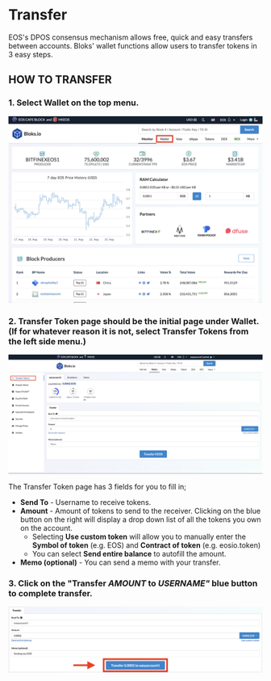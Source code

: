 # Transfer

EOS's DPOS consensus mechanism allows free, quick and easy transfers between accounts. Bloks' wallet functions allow users to transfer tokens in 3 easy steps.

## HOW TO TRANSFER

### 1. Select **Wallet** on the top menu.

![](../.gitbook/assets/image%20%28185%29.png)

### 2. Transfer Token page should be the initial page under Wallet. \(If for whatever reason it is not, select **Transfer Tokens** from the left side menu.\)

![](../.gitbook/assets/image%20%283%29.png)

The Transfer Token page has 3 fields for you to fill in;

* **Send To** - Username to receive tokens.
* **Amount** - Amount of tokens to send to the receiver. Clicking on the blue button on the right will display a drop down list of all the tokens you own on the account.
  * Selecting **Use custom token** will allow you to manually enter the **Symbol of token** \(e.g. EOS\) and **Contract of token** \(e.g. eosio.token\)
  * You can select **Send entire balance** to autofill the amount.
* **Memo \(optional\)** - You can send a memo with your transfer. 

### 3. Click on the "Transfer _AMOUNT_ to _USERNAME"_ blue button to complete transfer.

![](../.gitbook/assets/image%20%28178%29.png)



